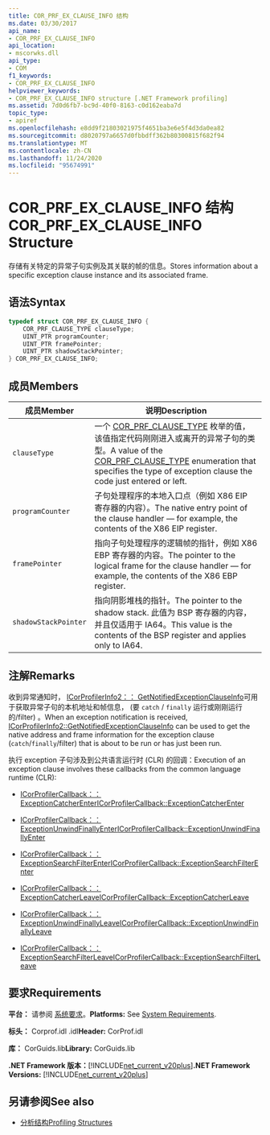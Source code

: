 ```yaml
---
title: COR_PRF_EX_CLAUSE_INFO 结构
ms.date: 03/30/2017
api_name:
- COR_PRF_EX_CLAUSE_INFO
api_location:
- mscorwks.dll
api_type:
- COM
f1_keywords:
- COR_PRF_EX_CLAUSE_INFO
helpviewer_keywords:
- COR_PRF_EX_CLAUSE_INFO structure [.NET Framework profiling]
ms.assetid: 7d0d6fb7-bc9d-40f0-8163-c0d162eaba7d
topic_type:
- apiref
ms.openlocfilehash: e8dd9f21803021975f4651ba3e6e5f4d3da0ea82
ms.sourcegitcommit: d8020797a6657d0fbbdff362b80300815f682f94
ms.translationtype: MT
ms.contentlocale: zh-CN
ms.lasthandoff: 11/24/2020
ms.locfileid: "95674991"
---
```

# <a name="cor_prf_ex_clause_info-structure"></a><span data-ttu-id="31e5d-102">COR_PRF_EX_CLAUSE_INFO 结构</span><span class="sxs-lookup"><span data-stu-id="31e5d-102">COR_PRF_EX_CLAUSE_INFO Structure</span></span>

<span data-ttu-id="31e5d-103">存储有关特定的异常子句实例及其关联的帧的信息。</span><span class="sxs-lookup"><span data-stu-id="31e5d-103">Stores information about a specific exception clause instance and its associated frame.</span></span>  
  
## <a name="syntax"></a><span data-ttu-id="31e5d-104">语法</span><span class="sxs-lookup"><span data-stu-id="31e5d-104">Syntax</span></span>  
  
```cpp  
typedef struct COR_PRF_EX_CLAUSE_INFO {  
    COR_PRF_CLAUSE_TYPE clauseType;  
    UINT_PTR programCounter;  
    UINT_PTR framePointer;  
    UINT_PTR shadowStackPointer;  
} COR_PRF_EX_CLAUSE_INFO;  
```  
  
## <a name="members"></a><span data-ttu-id="31e5d-105">成员</span><span class="sxs-lookup"><span data-stu-id="31e5d-105">Members</span></span>  
  
|<span data-ttu-id="31e5d-106">成员</span><span class="sxs-lookup"><span data-stu-id="31e5d-106">Member</span></span>|<span data-ttu-id="31e5d-107">说明</span><span class="sxs-lookup"><span data-stu-id="31e5d-107">Description</span></span>|  
|------------|-----------------|  
|`clauseType`|<span data-ttu-id="31e5d-108">一个 [COR_PRF_CLAUSE_TYPE](cor-prf-clause-type-enumeration.md) 枚举的值，该值指定代码刚刚进入或离开的异常子句的类型。</span><span class="sxs-lookup"><span data-stu-id="31e5d-108">A value of the [COR_PRF_CLAUSE_TYPE](cor-prf-clause-type-enumeration.md) enumeration that specifies the type of exception clause the code just entered or left.</span></span>|  
|`programCounter`|<span data-ttu-id="31e5d-109">子句处理程序的本地入口点（例如 X86 EIP 寄存器的内容）。</span><span class="sxs-lookup"><span data-stu-id="31e5d-109">The native entry point of the clause handler — for example, the contents of the X86 EIP register.</span></span>|  
|`framePointer`|<span data-ttu-id="31e5d-110">指向子句处理程序的逻辑帧的指针，例如 X86 EBP 寄存器的内容。</span><span class="sxs-lookup"><span data-stu-id="31e5d-110">The pointer to the logical frame for the clause handler — for example, the contents of the X86 EBP register.</span></span>|  
|`shadowStackPointer`|<span data-ttu-id="31e5d-111">指向阴影堆栈的指针。</span><span class="sxs-lookup"><span data-stu-id="31e5d-111">The pointer to the shadow stack.</span></span> <span data-ttu-id="31e5d-112">此值为 BSP 寄存器的内容，并且仅适用于 IA64。</span><span class="sxs-lookup"><span data-stu-id="31e5d-112">This value is the contents of the BSP register and applies only to IA64.</span></span>|  
  
## <a name="remarks"></a><span data-ttu-id="31e5d-113">注解</span><span class="sxs-lookup"><span data-stu-id="31e5d-113">Remarks</span></span>  

 <span data-ttu-id="31e5d-114">收到异常通知时， [ICorProfilerInfo2：： GetNotifiedExceptionClauseInfo](icorprofilerinfo2-getnotifiedexceptionclauseinfo-method.md)可用于获取异常子句的本机地址和帧信息， (要 `catch` / `finally` 运行或刚刚运行的/filter) 。</span><span class="sxs-lookup"><span data-stu-id="31e5d-114">When an exception notification is received, [ICorProfilerInfo2::GetNotifiedExceptionClauseInfo](icorprofilerinfo2-getnotifiedexceptionclauseinfo-method.md) can be used to get the native address and frame information for the exception clause (`catch`/`finally`/filter) that is about to be run or has just been run.</span></span>  
  
 <span data-ttu-id="31e5d-115">执行 exception 子句涉及到公共语言运行时 (CLR) 的回调：</span><span class="sxs-lookup"><span data-stu-id="31e5d-115">Execution of an exception clause involves these callbacks from the common language runtime (CLR):</span></span>  
  
- [<span data-ttu-id="31e5d-116">ICorProfilerCallback：： ExceptionCatcherEnter</span><span class="sxs-lookup"><span data-stu-id="31e5d-116">ICorProfilerCallback::ExceptionCatcherEnter</span></span>](icorprofilercallback-exceptioncatcherenter-method.md)  
  
- [<span data-ttu-id="31e5d-117">ICorProfilerCallback：： ExceptionUnwindFinallyEnter</span><span class="sxs-lookup"><span data-stu-id="31e5d-117">ICorProfilerCallback::ExceptionUnwindFinallyEnter</span></span>](icorprofilercallback-exceptionunwindfinallyenter-method.md)  
  
- [<span data-ttu-id="31e5d-118">ICorProfilerCallback：： ExceptionSearchFilterEnter</span><span class="sxs-lookup"><span data-stu-id="31e5d-118">ICorProfilerCallback::ExceptionSearchFilterEnter</span></span>](icorprofilercallback-exceptionsearchfilterenter-method.md)  
  
- [<span data-ttu-id="31e5d-119">ICorProfilerCallback：： ExceptionCatcherLeave</span><span class="sxs-lookup"><span data-stu-id="31e5d-119">ICorProfilerCallback::ExceptionCatcherLeave</span></span>](icorprofilercallback-exceptioncatcherleave-method.md)  
  
- [<span data-ttu-id="31e5d-120">ICorProfilerCallback：： ExceptionUnwindFinallyLeave</span><span class="sxs-lookup"><span data-stu-id="31e5d-120">ICorProfilerCallback::ExceptionUnwindFinallyLeave</span></span>](icorprofilercallback-exceptionunwindfinallyleave-method.md)  
  
- [<span data-ttu-id="31e5d-121">ICorProfilerCallback：： ExceptionSearchFilterLeave</span><span class="sxs-lookup"><span data-stu-id="31e5d-121">ICorProfilerCallback::ExceptionSearchFilterLeave</span></span>](icorprofilercallback-exceptionsearchfilterleave-method.md)  
  
## <a name="requirements"></a><span data-ttu-id="31e5d-122">要求</span><span class="sxs-lookup"><span data-stu-id="31e5d-122">Requirements</span></span>  

 <span data-ttu-id="31e5d-123">**平台：** 请参阅 [系统要求](../../get-started/system-requirements.md)。</span><span class="sxs-lookup"><span data-stu-id="31e5d-123">**Platforms:** See [System Requirements](../../get-started/system-requirements.md).</span></span>  
  
 <span data-ttu-id="31e5d-124">**标头：** Corprof.idl .idl</span><span class="sxs-lookup"><span data-stu-id="31e5d-124">**Header:** CorProf.idl</span></span>  
  
 <span data-ttu-id="31e5d-125">**库：** CorGuids.lib</span><span class="sxs-lookup"><span data-stu-id="31e5d-125">**Library:** CorGuids.lib</span></span>  
  
 <span data-ttu-id="31e5d-126">**.NET Framework 版本：**[!INCLUDE[net_current_v20plus](../../../../includes/net-current-v20plus-md.md)]</span><span class="sxs-lookup"><span data-stu-id="31e5d-126">**.NET Framework Versions:** [!INCLUDE[net_current_v20plus](../../../../includes/net-current-v20plus-md.md)]</span></span>  
  
## <a name="see-also"></a><span data-ttu-id="31e5d-127">另请参阅</span><span class="sxs-lookup"><span data-stu-id="31e5d-127">See also</span></span>

- [<span data-ttu-id="31e5d-128">分析结构</span><span class="sxs-lookup"><span data-stu-id="31e5d-128">Profiling Structures</span></span>](profiling-structures.md)
